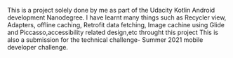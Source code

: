 This is a project solely done by me as part of the Udacity Kotlin Android development Nanodegree.
I have learnt many things such as Recycler view, Adapters, offline caching, Retrofit data fetching, Image cachine using Glide and Piccasso,accessibility related design,etc throught this project
This is also a submission for the technical challenge- Summer 2021 mobile developer challenge.
